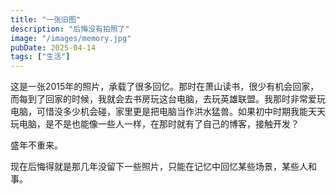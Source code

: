 ```yaml
---
title: "一张旧图"
description: "后悔没有拍照了"
image: "/images/memory.jpg"
pubDate: 2025-04-14
tags: ["生活"]
---
```


这是一张2015年的照片，承载了很多回忆。那时在萧山读书，很少有机会回家，而每到了回家的时候，我就会去书房玩这台电脑，去玩英雄联盟。我那时非常爱玩电脑，可惜没多少机会碰，家里更是把电脑当作洪水猛兽。如果初中时期我能天天玩电脑，是不是也能像一些人一样，在那时就有了自己的博客，接触开发？

盛年不重来。

现在后悔得就是那几年没留下一些照片，只能在记忆中回忆某些场景，某些人和事。

